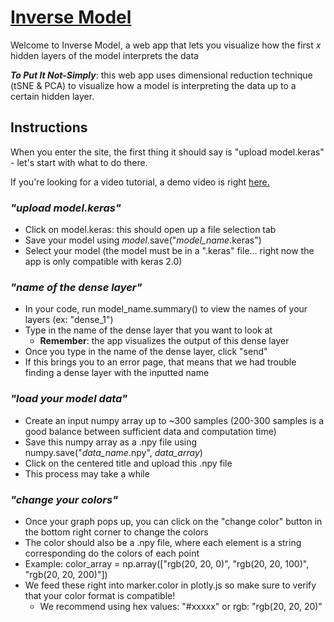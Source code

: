 # [Inverse Model](https://inverse-model.vercel.app/)

Welcome to Inverse Model, a web app that lets you visualize how the first _x_ hidden layers of the model interprets the data 

**_To Put It Not-Simply_**: this web app uses dimensional reduction technique (tSNE & PCA) to visualize how a model is interpreting the data up to a certain hidden layer. 


## Instructions
When you enter the site, the first thing it should say is "upload model.keras" - let's start with what to do there.

If you're looking for a video tutorial, a demo video is right [here.](https://youtu.be/C9WyWbtjpD8)

### _"upload model.keras"_

- Click on model.keras: this should open up a file selection tab
- Save your model using _model_.save("_model_name_.keras")
- Select your model (the model must be in a ".keras" file... right now the app is only compatible with keras 2.0)

### _"name of the dense layer"_

- In your code, run model_name.summary() to view the names of your layers (ex: "dense_1")
- Type in the name of the dense layer that you want to look at
  - **Remember**: the app visualizes the output of this dense layer
- Once you type in the name of the dense layer, click "send"
- If this brings you to an error page, that means that we had trouble finding a dense layer with the inputted name

### _"load your model data"_

- Create an input numpy array up to ~300 samples (200-300 samples is a good balance between sufficient data and computation time)
- Save this numpy array as a .npy file using numpy.save("_data_name_.npy", _data_array_)
- Click on the centered title and upload this .npy file
- This process may take a while

### _"change your colors"_

- Once your graph pops up, you can click on the "change color" button in the bottom right corner to change the colors
- The color should also be a .npy file, where each element is a string corresponding do the colors of each point
- Example: color_array = np.array(["rgb(20, 20, 0)", "rgb(20, 20, 100)", "rgb(20, 20, 200)"]) 
- We feed these right into marker.color in plotly.js so make sure to verify that your color format is compatible!
    - We recommend using hex values: "#xxxxx" or rgb: "rgb(20, 20, 20)"

